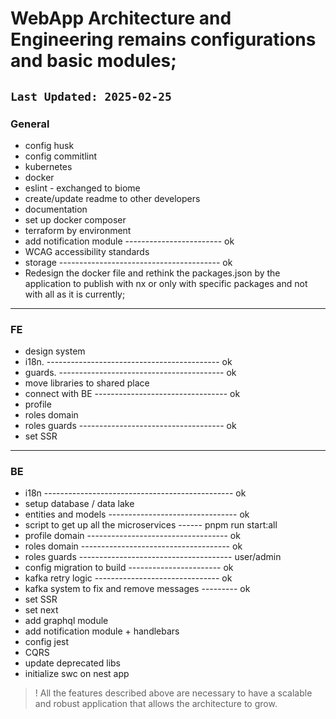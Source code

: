 
# WebApp Architecture and Engineering remains configurations and basic modules;

`Last Updated: 2025-02-25
`
---

### General

- config husk
- config commitlint
- kubernetes 
- docker
- eslint - exchanged to biome
- create/update readme to other developers
- documentation
- set up docker composer
- terraform by environment
- add notification module ------------------------ ok
- WCAG accessibility standards
- storage ---------------------------------------- ok
- Redesign the docker file and rethink the packages.json by the application to publish with nx or only with specific packages and not with all as it is currently;

---
### FE
- design system
- i18n. ------------------------------------------- ok
- guards. ----------------------------------------- ok
- move libraries to shared place
- connect with BE --------------------------------- ok
- profile 
- roles domain
- roles guards ------------------------------------ ok
- set SSR

---

### BE
- i18n ----------------------------------------------- ok
- setup database / data lake
- entities and models -------------------------------- ok
- script to get up all the microservices ------ pnpm run start:all
- profile domain ----------------------------------- ok
- roles domain ------------------------------------- ok
- roles guards -------------------------------------- user/admin
- config migration to build ----------------------- ok
- kafka retry logic ------------------------------- ok
- kafka system to fix and remove messages --------- ok
- set SSR
- set next
- add graphql module
- add notification module + handlebars
- config jest
- CQRS 
- update deprecated libs
- initialize swc on nest app

> ! All the features described above are necessary to have a scalable and robust application that allows the architecture to grow.
